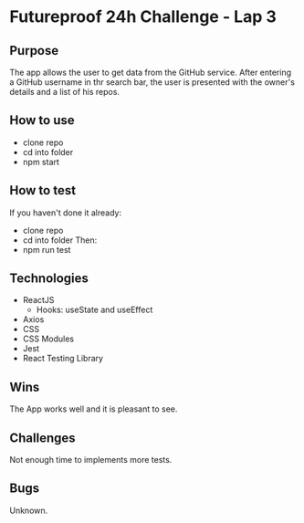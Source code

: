 # Futureproof 24h Challenge - Lap 3

## Purpose

The app allows the user to get data from the GitHub service.
After entering a GitHub username in thr search bar, the user is presented with the owner's details and a list of his repos.

## How to use

- clone repo
- cd into folder
- npm start

## How to test

If you haven't done it already:

- clone repo
- cd into folder
  Then:
- npm run test

## Technologies

- ReactJS
  - Hooks: useState and useEffect
- Axios
- CSS
- CSS Modules
- Jest
- React Testing Library

## Wins

The App works well and it is pleasant to see.

## Challenges

Not enough time to implements more tests.

## Bugs

Unknown.
